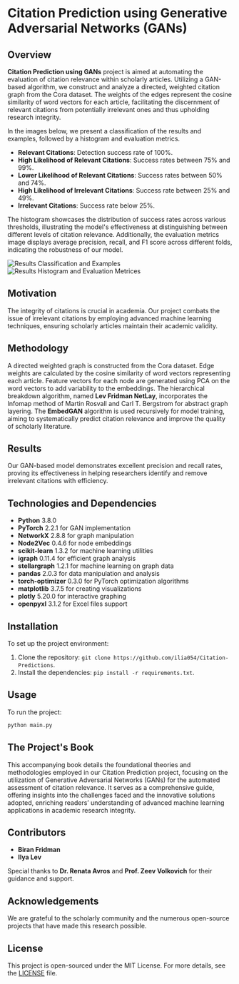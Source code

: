 
# Citation Prediction using Generative Adversarial Networks (GANs)

## Overview

**Citation Prediction using GANs** project is aimed at automating the evaluation of citation relevance within scholarly articles. Utilizing a GAN-based algorithm, we construct and analyze a directed, weighted citation graph from the Cora dataset. The weights of the edges represent the cosine similarity of word vectors for each article, facilitating the discernment of relevant citations from potentially irrelevant ones and thus upholding research integrity.

In the images below, we present a classification of the results and examples, followed by a histogram and evaluation metrics.

- **Relevant Citations**: Detection success rate of 100%.
- **High Likelihood of Relevant Citations**: Success rates between 75% and 99%.
- **Lower Likelihood of Relevant Citations**: Success rates between 50% and 74%.
- **High Likelihood of Irrelevant Citations**: Success rate between 25% and 49%.
- **Irrelevant Citations**: Success rate below 25%.

The histogram showcases the distribution of success rates across various thresholds, illustrating the model's effectiveness at distinguishing between different levels of citation relevance. Additionally, the evaluation metrics image displays average precision, recall, and F1 score across different folds, indicating the robustness of our model.

![Results Classification and Examples](https://github.com/ilia054/Citation-Predictions/assets/88554020/f51ed6c6-ec85-45f8-9766-599cb15b1b67)
![Results Histogram and Evaluation Metrices](https://github.com/ilia054/Citation-Predictions/assets/88554020/d1d26675-b323-4025-8010-1a2cba74cc73)

## Motivation

The integrity of citations is crucial in academia. Our project combats the issue of irrelevant citations by employing advanced machine learning techniques, ensuring scholarly articles maintain their academic validity.

## Methodology

A directed weighted graph is constructed from the Cora dataset. Edge weights are calculated by the cosine similarity of word vectors representing each article. Feature vectors for each node are generated using PCA on the word vectors to add variability to the embeddings. The hierarchical breakdown algorithm, named **Lev Fridman NetLay**, incorporates the Infomap method of Martin Rosvall and Carl T. Bergstrom for abstract graph layering. The **EmbedGAN** algorithm is used recursively for model training, aiming to systematically predict citation relevance and improve the quality of scholarly literature.

## Results

Our GAN-based model demonstrates excellent precision and recall rates, proving its effectiveness in helping researchers identify and remove irrelevant citations with efficiency.

## Technologies and Dependencies

- **Python** 3.8.0
- **PyTorch** 2.2.1 for GAN implementation
- **NetworkX** 2.8.8 for graph manipulation
- **Node2Vec** 0.4.6 for node embeddings
- **scikit-learn** 1.3.2 for machine learning utilities
- **igraph** 0.11.4 for efficient graph analysis
- **stellargraph** 1.2.1 for machine learning on graph data
- **pandas** 2.0.3 for data manipulation and analysis
- **torch-optimizer** 0.3.0 for PyTorch optimization algorithms
- **matplotlib** 3.7.5 for creating visualizations
- **plotly** 5.20.0 for interactive graphing
- **openpyxl** 3.1.2 for Excel files support

## Installation

To set up the project environment:

1. Clone the repository: `git clone https://github.com/ilia054/Citation-Predictions`.
2. Install the dependencies: `pip install -r requirements.txt`.

## Usage

To run the project:

```bash
python main.py
```
## The Project's Book

This accompanying book details the foundational theories and methodologies employed in our Citation Prediction project, focusing on the utilization of Generative Adversarial Networks (GANs) for the automated assessment of citation relevance. It serves as a comprehensive guide, offering insights into the challenges faced and the innovative solutions adopted, enriching readers’ understanding of advanced machine learning applications in academic research integrity.

## Contributors

- **Biran Fridman**
- **Ilya Lev**

Special thanks to **Dr. Renata Avros** and **Prof. Zeev Volkovich** for their guidance and support.

## Acknowledgements

We are grateful to the scholarly community and the numerous open-source projects that have made this research possible.

## License

This project is open-sourced under the MIT License. For more details, see the [LICENSE](LICENSE) file.
